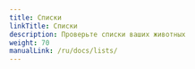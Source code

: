 ```yaml
---
title: Списки
linkTitle: Списки
description: Проверьте списки ваших животных
weight: 70
manualLink: /ru/docs/lists/
---
```

<script>
  window.location.href = "/ru/docs/lists/";
</script>
